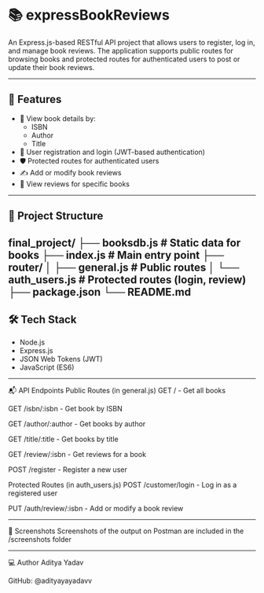 # 📚 expressBookReviews

An Express.js-based RESTful API project that allows users to register, log in, and manage book reviews. The application supports public routes for browsing books and protected routes for authenticated users to post or update their book reviews.

---

## 🚀 Features

- 📖 View book details by:
  - ISBN
  - Author
  - Title
- 👤 User registration and login (JWT-based authentication)
- 🛡️ Protected routes for authenticated users
- ✍️ Add or modify book reviews
- 🧾 View reviews for specific books

---

## 📂 Project Structure
final_project/
├── booksdb.js # Static data for books
├── index.js # Main entry point
├── router/
│ ├── general.js # Public routes
│ └── auth_users.js # Protected routes (login, review)
├── package.json
└── README.md
---

## 🛠️ Tech Stack

- Node.js
- Express.js
- JSON Web Tokens (JWT)
- JavaScript (ES6)

---

📬 API Endpoints
Public Routes (in general.js)
GET / - Get all books

GET /isbn/:isbn - Get book by ISBN

GET /author/:author - Get books by author

GET /title/:title - Get books by title

GET /review/:isbn - Get reviews for a book

POST /register - Register a new user

Protected Routes (in auth_users.js)
POST /customer/login - Log in as a registered user

PUT /auth/review/:isbn - Add or modify a book review

---

📸 Screenshots
Screenshots of the output on Postman are included in the /screenshots folder

---

💻 Author
Aditya Yadav

GitHub: @adityayayadavv

